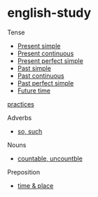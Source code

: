# english-study

Tense

- [Present simple](tenses/present-simple.md)
- [Present continuous](tenses/present-continuous.md)
- [Present perfect simple](tenses/present-perfect-simple.md)
- [Past simple](tenses/past-simple.md)
- [Past continuous](tenses/past-continuous.md)
- [Past perfect simple](tenses/past-perfect-simple.md)
- [Future time](tenses/future-time.md)

[practices](tenses/_practice.md)

Adverbs

- [so, such](adverbs/so-such.md)

Nouns

- [countable, uncountble](nouns/countable-uncountable.md)

Preposition

- [time & place](prepositions/time-place.md)

